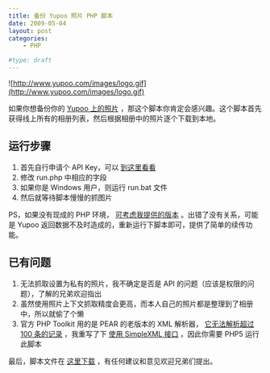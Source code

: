 ```yaml
---
title: 备份 Yupoo 照片 PHP 脚本
date: 2009-05-04
layout: post
categories:
    - PHP

#type: draft
---
```


![http://www.yupoo.com/images/logo.gif](http://www.yupoo.com/images/logo.gif)

如果你想备份你的  [Yupoo 上的照片](http://www.yupoo.com) ，那这个脚本你肯定会感兴趣。这个脚本首先获得线上所有的相册列表，然后根据相册中的照片逐个下载到本地。


## 运行步骤

1. 首先自行申请个 API Key，可以 [到这里看看](http://www.yupoo.com/services/api/keys) 
2. 修改 run.php 中相应的字段
3. 如果你是 Windows 用户，则运行 run.bat 文件
4. 然后就等待脚本慢慢的抓图片

PS，如果没有现成的 PHP 环境， [可考虑我提供的版本]({{site.urls}}/posts/2235/) 。出错了没有关系，可能是 Yupoo 返回数据不及时造成的，重新运行下脚本即可，提供了简单的续传功能。


## 已有问题

1. 无法抓取设置为私有的照片，我不确定是否是 API 的问题（应该是权限的问题），了解的兄弟欢迎指出
2. 虽然使用照片上下文抓取精度会更高，而本人自己的照片都是整理到了相册中，所以就偷了个懒
3. 官方 PHP Toolkit 用的是 PEAR 的老版本的 XML 解析器， [它无法解析超过 100 条的记录](http://www.yupoo.com/photos/view?id=ff80808120e6df7a012109c8f2c15bdf) ，我重写了下 [使用 SimpleXML 接口](http://us2.php.net/simplexml) ，因此你需要 PHP5 运行此脚本

最后，脚本文件在 [这里下载](http://gracecode.googlecode.com/files/yupoo_backup_20090504.zip) ，有任何建议和意见欢迎兄弟们提出。
